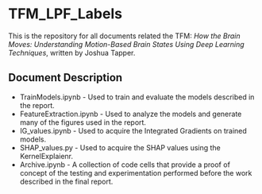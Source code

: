 # TFM_LPF_Labels
This is the repository for all documents related the TFM: *How the Brain Moves: Understanding Motion-Based Brain States Using Deep Learning Techniques*, written by Joshua Tapper.

## Document Description

* TrainModels.ipynb - Used to train and evaluate the models described in the report.
* FeatureExtraction.ipynb - Used to analyze the models and generate many of the figures used in the report.
* IG_values.ipynb - Used to acquire the Integrated Gradients on trained models.
* SHAP_values.py - Used to acquire the SHAP values using the KernelExplaienr.
* Archive.ipynb - A collection of code cells that provide a proof of concept of the testing and experimentation performed before the work described in the final report.

